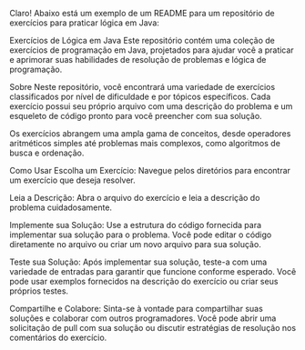 
Claro! Abaixo está um exemplo de um README para um repositório de exercícios para praticar lógica em Java:

Exercícios de Lógica em Java
Este repositório contém uma coleção de exercícios de programação em Java, projetados para ajudar você a praticar e aprimorar suas habilidades de resolução de problemas e lógica de programação.

Sobre
Neste repositório, você encontrará uma variedade de exercícios classificados por nível de dificuldade e por tópicos específicos. Cada exercício possui seu próprio arquivo com uma descrição do problema e um esqueleto de código pronto para você preencher com sua solução.

Os exercícios abrangem uma ampla gama de conceitos, desde operadores aritméticos simples até problemas mais complexos, como algoritmos de busca e ordenação.

Como Usar
Escolha um Exercício: Navegue pelos diretórios para encontrar um exercício que deseja resolver.

Leia a Descrição: Abra o arquivo do exercício e leia a descrição do problema cuidadosamente.

Implemente sua Solução: Use a estrutura do código fornecida para implementar sua solução para o problema. Você pode editar o código diretamente no arquivo ou criar um novo arquivo para sua solução.

Teste sua Solução: Após implementar sua solução, teste-a com uma variedade de entradas para garantir que funcione conforme esperado. Você pode usar exemplos fornecidos na descrição do exercício ou criar seus próprios testes.

Compartilhe e Colabore: Sinta-se à vontade para compartilhar suas soluções e colaborar com outros programadores. Você pode abrir uma solicitação de pull com sua solução ou discutir estratégias de resolução nos comentários do exercício.
